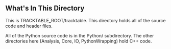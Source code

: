 ## What's In This Directory

This is TRACKTABLE_ROOT/tracktable.  This directory holds all of the
source code and header files.

All of the Python source code is in the Python/ subdirectory.  The
other directories here (Analysis, Core, IO, PythonWrapping) hold C++
code.
